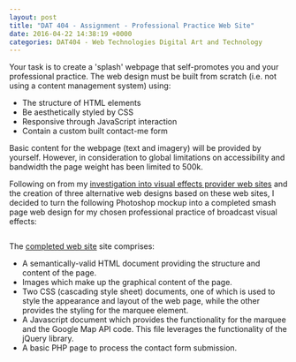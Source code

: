 ```yaml
---
layout: post
title: "DAT 404 - Assignment - Professional Practice Web Site"
date: 2016-04-22 14:38:19 +0000
categories: DAT404 - Web Technologies Digital Art and Technology
---
```


<!-- wp:paragraph -->
<p>Your task is to create a 'splash' webpage that self-promotes you and your professional practice. The web design&nbsp;must be built from scratch (i.e. not using a content management system) using:</p>
<!-- /wp:paragraph -->

<!-- wp:list -->
<ul><!-- wp:list-item -->
<li>The structure of HTML elements</li>
<!-- /wp:list-item -->

<!-- wp:list-item -->
<li>Be aesthetically styled by CSS</li>
<!-- /wp:list-item -->

<!-- wp:list-item -->
<li>Responsive through JavaScript interaction</li>
<!-- /wp:list-item -->

<!-- wp:list-item -->
<li>Contain a custom built contact-me form</li>
<!-- /wp:list-item --></ul>
<!-- /wp:list -->

<!-- wp:paragraph -->
<p>Basic content for the webpage (text and imagery) will be provided by yourself. However, in consideration to global limitations on accessibility and bandwidth the page weight has been limited to 500k.</p>
<!-- /wp:paragraph -->

<!-- wp:paragraph -->
<p>Following on from my <a href="http://www.circleseven.co.uk/2016/03/29/dat-404-web-technologies-assignment-preparation/">investigation </a><a href="https://www.circleseven.co.uk/dat-404-web-technologies-assignment-preparation/">into visual effects provider web sites</a>&nbsp;and the creation of three alternative web designs based on these web sites, I decided to turn the following Photoshop mockup into a completed smash page web design for my chosen professional practice of broadcast visual effects:</p>
<!-- /wp:paragraph -->

<!-- wp:image {"id":599,"sizeSlug":"large","linkDestination":"media"} -->
<figure class="wp-block-image size-large"><a href="https://res.cloudinary.com/circleseven/image/upload/website_mockup.jpg"><img src="https://res.cloudinary.com/circleseven/image/upload/website_mockup-755x1024.jpg" alt="" class="wp-image-599"/></a></figure>
<!-- /wp:image -->

<!-- wp:paragraph -->
<p>The <a href="http://www.circleseven.co.uk/dat404" target="_blank" rel="noreferrer noopener">completed web site</a> site comprises:</p>
<!-- /wp:paragraph -->

<!-- wp:list -->
<ul><!-- wp:list-item -->
<li>A semantically-valid HTML document providing the structure and content of the page.</li>
<!-- /wp:list-item -->

<!-- wp:list-item -->
<li>Images which make up the graphical content of the page.</li>
<!-- /wp:list-item -->

<!-- wp:list-item -->
<li>Two CSS (cascading style sheet) documents, one of which is&nbsp;used to style the appearance and layout of the web page, while the other provides the styling for the marquee element.</li>
<!-- /wp:list-item -->

<!-- wp:list-item -->
<li>A Javascript document which provides the functionality for the marquee and the Google Map API code. This file leverages the functionality of the jQuery library.</li>
<!-- /wp:list-item -->

<!-- wp:list-item -->
<li>A basic PHP page to process the contact form submission.</li>
<!-- /wp:list-item --></ul>
<!-- /wp:list -->